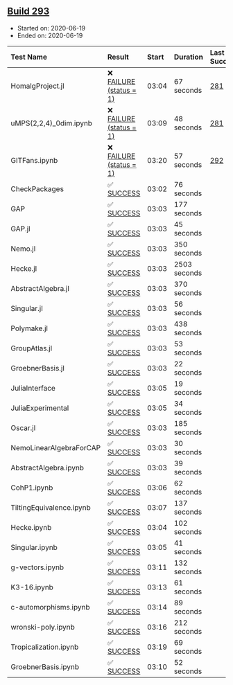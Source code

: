 ## [Build 293](https://oscarci.mathematik.uni-kl.de/job/oscar-stable/293/)

* Started on: 2020-06-19
* Ended on: 2020-06-19

| Test Name    | Result | Start | Duration | Last Success | First Failure |
|:-------------|:-------|:------|:---------|:-------------|:--------------|
| HomalgProject.jl | ❌ [FAILURE (status = 1)](https://oscarci.mathematik.uni-kl.de/job/oscar-stable/293/artifact/logs/build-293/HomalgProject.jl.log) | 03:04 | 67 seconds | [281](https://oscarci.mathematik.uni-kl.de/job/oscar-stable/281/) | [282](https://oscarci.mathematik.uni-kl.de/job/oscar-stable/282/) |
| uMPS(2,2,4)_0dim.ipynb | ❌ [FAILURE (status = 1)](https://oscarci.mathematik.uni-kl.de/job/oscar-stable/293/artifact/logs/build-293/uMPS-2-2-4-_0dim.ipynb.log) | 03:09 | 48 seconds | [281](https://oscarci.mathematik.uni-kl.de/job/oscar-stable/281/) | [282](https://oscarci.mathematik.uni-kl.de/job/oscar-stable/282/) |
| GITFans.ipynb | ❌ [FAILURE (status = 1)](https://oscarci.mathematik.uni-kl.de/job/oscar-stable/293/artifact/logs/build-293/GITFans.ipynb.log) | 03:20 | 57 seconds | [292](https://oscarci.mathematik.uni-kl.de/job/oscar-stable/292/) | [293](https://oscarci.mathematik.uni-kl.de/job/oscar-stable/293/) |
| CheckPackages | ✅ [SUCCESS](https://oscarci.mathematik.uni-kl.de/job/oscar-stable/293/artifact/logs/build-293/CheckPackages.log) | 03:02 | 76 seconds |  |  |
| GAP | ✅ [SUCCESS](https://oscarci.mathematik.uni-kl.de/job/oscar-stable/293/artifact/logs/build-293/GAP.log) | 03:03 | 177 seconds |  |  |
| GAP.jl | ✅ [SUCCESS](https://oscarci.mathematik.uni-kl.de/job/oscar-stable/293/artifact/logs/build-293/GAP.jl.log) | 03:03 | 45 seconds |  |  |
| Nemo.jl | ✅ [SUCCESS](https://oscarci.mathematik.uni-kl.de/job/oscar-stable/293/artifact/logs/build-293/Nemo.jl.log) | 03:03 | 350 seconds |  |  |
| Hecke.jl | ✅ [SUCCESS](https://oscarci.mathematik.uni-kl.de/job/oscar-stable/293/artifact/logs/build-293/Hecke.jl.log) | 03:03 | 2503 seconds |  |  |
| AbstractAlgebra.jl | ✅ [SUCCESS](https://oscarci.mathematik.uni-kl.de/job/oscar-stable/293/artifact/logs/build-293/AbstractAlgebra.jl.log) | 03:03 | 370 seconds |  |  |
| Singular.jl | ✅ [SUCCESS](https://oscarci.mathematik.uni-kl.de/job/oscar-stable/293/artifact/logs/build-293/Singular.jl.log) | 03:03 | 56 seconds |  |  |
| Polymake.jl | ✅ [SUCCESS](https://oscarci.mathematik.uni-kl.de/job/oscar-stable/293/artifact/logs/build-293/Polymake.jl.log) | 03:03 | 438 seconds |  |  |
| GroupAtlas.jl | ✅ [SUCCESS](https://oscarci.mathematik.uni-kl.de/job/oscar-stable/293/artifact/logs/build-293/GroupAtlas.jl.log) | 03:03 | 53 seconds |  |  |
| GroebnerBasis.jl | ✅ [SUCCESS](https://oscarci.mathematik.uni-kl.de/job/oscar-stable/293/artifact/logs/build-293/GroebnerBasis.jl.log) | 03:03 | 22 seconds |  |  |
| JuliaInterface | ✅ [SUCCESS](https://oscarci.mathematik.uni-kl.de/job/oscar-stable/293/artifact/logs/build-293/JuliaInterface.log) | 03:05 | 19 seconds |  |  |
| JuliaExperimental | ✅ [SUCCESS](https://oscarci.mathematik.uni-kl.de/job/oscar-stable/293/artifact/logs/build-293/JuliaExperimental.log) | 03:05 | 34 seconds |  |  |
| Oscar.jl | ✅ [SUCCESS](https://oscarci.mathematik.uni-kl.de/job/oscar-stable/293/artifact/logs/build-293/Oscar.jl.log) | 03:03 | 185 seconds |  |  |
| NemoLinearAlgebraForCAP | ✅ [SUCCESS](https://oscarci.mathematik.uni-kl.de/job/oscar-stable/293/artifact/logs/build-293/NemoLinearAlgebraForCAP.log) | 03:03 | 30 seconds |  |  |
| AbstractAlgebra.ipynb | ✅ [SUCCESS](https://oscarci.mathematik.uni-kl.de/job/oscar-stable/293/artifact/logs/build-293/AbstractAlgebra.ipynb.log) | 03:03 | 39 seconds |  |  |
| CohP1.ipynb | ✅ [SUCCESS](https://oscarci.mathematik.uni-kl.de/job/oscar-stable/293/artifact/logs/build-293/CohP1.ipynb.log) | 03:06 | 62 seconds |  |  |
| TiltingEquivalence.ipynb | ✅ [SUCCESS](https://oscarci.mathematik.uni-kl.de/job/oscar-stable/293/artifact/logs/build-293/TiltingEquivalence.ipynb.log) | 03:07 | 137 seconds |  |  |
| Hecke.ipynb | ✅ [SUCCESS](https://oscarci.mathematik.uni-kl.de/job/oscar-stable/293/artifact/logs/build-293/Hecke.ipynb.log) | 03:04 | 102 seconds |  |  |
| Singular.ipynb | ✅ [SUCCESS](https://oscarci.mathematik.uni-kl.de/job/oscar-stable/293/artifact/logs/build-293/Singular.ipynb.log) | 03:05 | 41 seconds |  |  |
| g-vectors.ipynb | ✅ [SUCCESS](https://oscarci.mathematik.uni-kl.de/job/oscar-stable/293/artifact/logs/build-293/g-vectors.ipynb.log) | 03:11 | 132 seconds |  |  |
| K3-16.ipynb | ✅ [SUCCESS](https://oscarci.mathematik.uni-kl.de/job/oscar-stable/293/artifact/logs/build-293/K3-16.ipynb.log) | 03:13 | 61 seconds |  |  |
| c-automorphisms.ipynb | ✅ [SUCCESS](https://oscarci.mathematik.uni-kl.de/job/oscar-stable/293/artifact/logs/build-293/c-automorphisms.ipynb.log) | 03:14 | 89 seconds |  |  |
| wronski-poly.ipynb | ✅ [SUCCESS](https://oscarci.mathematik.uni-kl.de/job/oscar-stable/293/artifact/logs/build-293/wronski-poly.ipynb.log) | 03:16 | 212 seconds |  |  |
| Tropicalization.ipynb | ✅ [SUCCESS](https://oscarci.mathematik.uni-kl.de/job/oscar-stable/293/artifact/logs/build-293/Tropicalization.ipynb.log) | 03:19 | 69 seconds |  |  |
| GroebnerBasis.ipynb | ✅ [SUCCESS](https://oscarci.mathematik.uni-kl.de/job/oscar-stable/293/artifact/logs/build-293/GroebnerBasis.ipynb.log) | 03:10 | 52 seconds |  |  |
